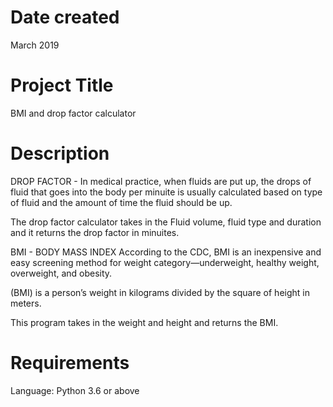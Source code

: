 # Date created
March 2019

# Project Title
BMI and drop factor calculator

# Description
DROP FACTOR -
In medical practice, when fluids are put up, the drops of fluid that goes into the body per minuite is usually calculated based on type of fluid and the amount of time the fluid should be up.

The drop factor calculator takes in the Fluid volume, fluid type and duration and it returns the drop factor in minuites.

BMI - BODY MASS INDEX
According to the CDC, BMI is an inexpensive and easy screening method for weight category—underweight, healthy weight, overweight, and obesity.

(BMI) is a person’s weight in kilograms divided by the square of height in meters.

This program takes in the weight and height and returns the BMI.

# Requirements
Language: Python 3.6 or above 
